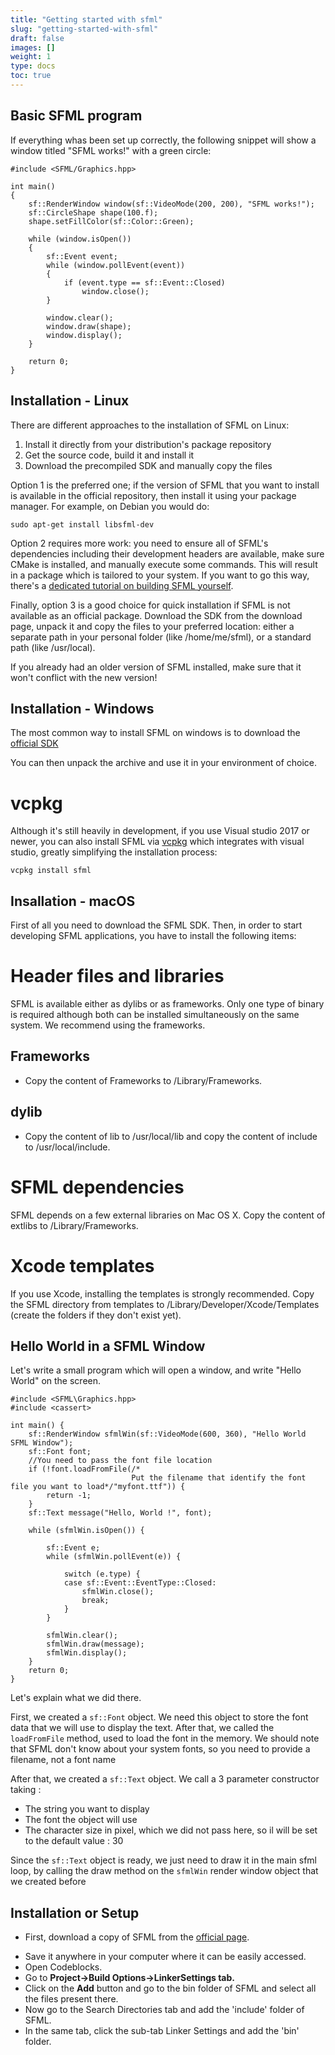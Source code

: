 ```yaml
---
title: "Getting started with sfml"
slug: "getting-started-with-sfml"
draft: false
images: []
weight: 1
type: docs
toc: true
---
```


## Basic SFML program
If everything whas been set up correctly, the following snippet will show a window titled "SFML works!" with a green circle:

    #include <SFML/Graphics.hpp>

    int main()
    {
        sf::RenderWindow window(sf::VideoMode(200, 200), "SFML works!");
        sf::CircleShape shape(100.f);
        shape.setFillColor(sf::Color::Green);

        while (window.isOpen())
        {
            sf::Event event;
            while (window.pollEvent(event))
            {
                if (event.type == sf::Event::Closed)
                    window.close();
            }

            window.clear();
            window.draw(shape);
            window.display();
        }
    
        return 0;
    }
    


## Installation - Linux
There are different approaches to the installation of SFML on Linux:

 1. Install it directly from your distribution's package repository
 2. Get the source code, build it and install it
 3. Download the precompiled SDK and manually copy the files

Option 1 is the preferred one; if the version of SFML that you want to install is available in the official repository, then install it using your package manager. For example, on Debian you would do:

    sudo apt-get install libsfml-dev

Option 2 requires more work: you need to ensure all of SFML's dependencies including their development headers are available, make sure CMake is installed, and manually execute some commands. This will result in a package which is tailored to your system.
If you want to go this way, there's a [dedicated tutorial on building SFML yourself][1].

Finally, option 3 is a good choice for quick installation if SFML is not available as an official package. Download the SDK from the download page, unpack it and copy the files to your preferred location: either a separate path in your personal folder (like /home/me/sfml), or a standard path (like /usr/local).

If you already had an older version of SFML installed, make sure that it won't conflict with the new version!


  [1]: https://www.sfml-dev.org/tutorials/2.4/compile-with-cmake.php

## Installation - Windows
The most common way to install SFML on windows is to download the [official SDK][1]

You can then unpack the archive and use it in your environment of choice.

vcpkg
=====

Although it's still heavily in development, if you use Visual studio 2017 or newer, you can also install SFML via [vcpkg][2] which integrates with visual studio, greatly simplifying the installation process:

`vcpkg install sfml`




  [1]: https://www.sfml-dev.org/download.php
  [2]: https://github.com/Microsoft/vcpkg

## Insallation - macOS
First of all you need to download the SFML SDK. Then, in order to start developing SFML applications, you have to install the following items:

Header files and libraries
==========================

SFML is available either as dylibs or as frameworks. Only one type of binary is required although both can be installed simultaneously on the same system. We recommend using the frameworks.

Frameworks
----------

- Copy the content of Frameworks to /Library/Frameworks.

dylib
-----

- Copy the content of lib to /usr/local/lib and copy the content of include to /usr/local/include.

SFML dependencies
=================

SFML depends on a few external libraries on Mac OS X. Copy the content of extlibs to /Library/Frameworks.

Xcode templates
=====
If you use Xcode, installing the templates is strongly recommended. Copy the SFML directory from templates to /Library/Developer/Xcode/Templates (create the folders if they don't exist yet).

## Hello World in a SFML Window
Let's write a small program which will open a window, and write "Hello World" on the screen.

<!-- language: lang-cpp -->

    #include <SFML\Graphics.hpp>
    #include <cassert>
    
    int main() {
        sf::RenderWindow sfmlWin(sf::VideoMode(600, 360), "Hello World SFML Window");
        sf::Font font;
        //You need to pass the font file location
        if (!font.loadFromFile(/*
                               Put the filename that identify the font file you want to load*/"myfont.ttf")) {
            return -1;
        }
        sf::Text message("Hello, World !", font);
    
        while (sfmlWin.isOpen()) {
    
            sf::Event e;
            while (sfmlWin.pollEvent(e)) {
    
                switch (e.type) {
                case sf::Event::EventType::Closed:
                    sfmlWin.close();
                    break;
                }
            }
    
            sfmlWin.clear();
            sfmlWin.draw(message);
            sfmlWin.display();
        }
        return 0;
    }

Let's explain what we did there.

First, we created a `sf::Font` object. We need this object to store the font data that we will use to display the text. After that, we called the `loadFromFile` method, used to load the font in the memory. We should note that SFML don't know about your system fonts, so you need to provide a filename, not a font name

After that, we created a `sf::Text` object. We call a 3 parameter constructor taking :
 - The string you want to display
 - The font the object will use
 - The character size in pixel, which we did not pass here, so il will be set to the default value : 30

Since the `sf::Text` object is ready, we just need to draw it in the main sfml loop, by calling the draw method on the `sfmlWin` render window object that we created before

## Installation or Setup
 - First, download a copy of SFML from the [official page][1].


  [1]: http://www.sfml-dev.org/download/sfml/2.3.2/
 - Save it anywhere in your computer where it can be easily accessed.
 - Open Codeblocks.
 - Go to **Project->Build Options->LinkerSettings tab.**
 - Click on the **Add** button and go to the bin folder of SFML and select all the files present there.
 - Now go to the Search Directories tab and add the 'include' folder of SFML.
 - In the same tab, click the sub-tab Linker Settings and add the 'bin' folder.

